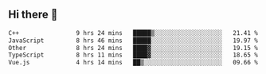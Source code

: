 ## Hi there 👋

<!--START_SECTION:waka-->

```txt
C++                9 hrs 24 mins   █████▒░░░░░░░░░░░░░░░░░░░   21.41 %
JavaScript         8 hrs 46 mins   █████░░░░░░░░░░░░░░░░░░░░   19.97 %
Other              8 hrs 24 mins   ████▓░░░░░░░░░░░░░░░░░░░░   19.15 %
TypeScript         8 hrs 11 mins   ████▓░░░░░░░░░░░░░░░░░░░░   18.65 %
Vue.js             4 hrs 14 mins   ██▒░░░░░░░░░░░░░░░░░░░░░░   09.66 %
```

<!--END_SECTION:waka-->
